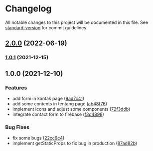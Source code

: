 # Changelog

All notable changes to this project will be documented in this file. See [standard-version](https://github.com/conventional-changelog/standard-version) for commit guidelines.

## [2.0.0](https://github.com/akmalhisyammm/gamma-five/compare/v1.0.0...v2.0.0) (2022-06-19)

### [1.0.1](https://github.com/akmalhisyammm/gamma-five/compare/v1.0.0...v1.0.1) (2021-12-15)

## 1.0.0 (2021-12-10)


### Features

* add form in kontak page ([9ad7c41](https://github.com/akmalhisyammm/gamma-five/commit/9ad7c41396a7cf3fa04321ae74088db6173be2b4))
* add some contents in tentang page ([ab48f76](https://github.com/akmalhisyammm/gamma-five/commit/ab48f76ccb704d1577e3451543db670f9b778044))
* implement icons and adjust some components ([72f3ddb](https://github.com/akmalhisyammm/gamma-five/commit/72f3ddb9586d64309cd0f6d9c3fea6e06986e62d))
* integrate contact form to firebase ([f3d4898](https://github.com/akmalhisyammm/gamma-five/commit/f3d48987464b9f229e615da57ab629e2c87c31eb))


### Bug Fixes

* fix some bugs ([22cc9c4](https://github.com/akmalhisyammm/gamma-five/commit/22cc9c4c4b56c81c3b6b96de65a8841bf8e15e33))
* implement getStaticProps to fix bug in production ([87ad82b](https://github.com/akmalhisyammm/gamma-five/commit/87ad82beba418cd423c14ca406e3cf45007253b8))
